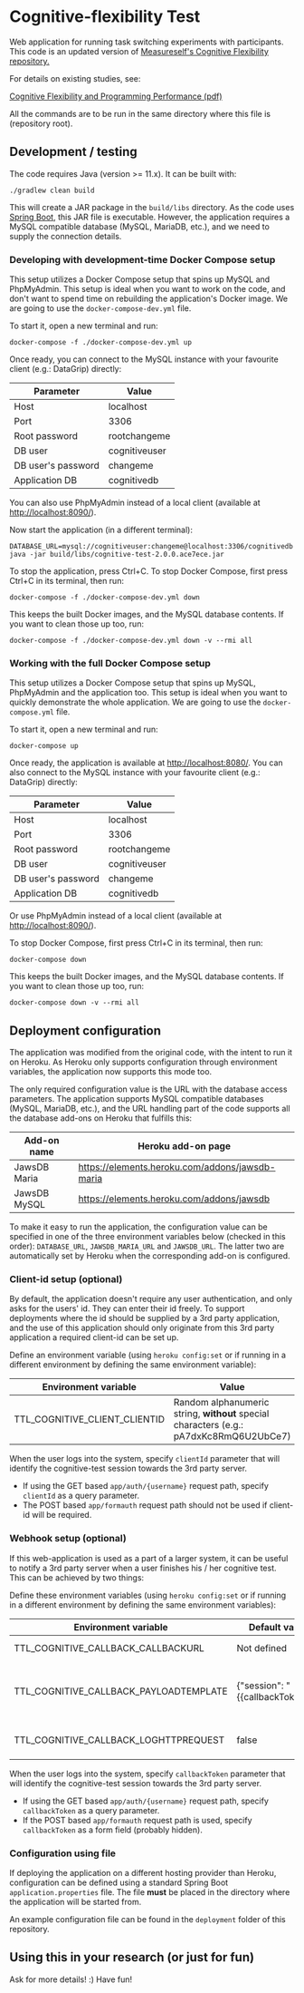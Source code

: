 # Cognitive-flexibility Test

Web application for running task switching experiments with participants.
This code is an updated version of [Measureself's Cognitive Flexibility repository.](https://github.com/measureself/cognitive-flexibility)

For details on existing studies, see:

[Cognitive Flexibility and Programming Performance (pdf)](http://www.sussex.ac.uk/Users/bend/ppig2014/1ppig2014_submission_19.pdf)

All the commands are to be run in the same directory where this file is
(repository root).

## Development / testing

The code requires Java (version >= 11.x). It can be built with:

```shell
./gradlew clean build
```

This will create a JAR package in the `build/libs` directory. As the
code uses [Spring Boot](https://spring.io/projects/spring-boot), this
JAR file is executable. However, the application requires a MySQL
compatible database (MySQL, MariaDB, etc.), and we need to supply the
connection details.

### Developing with development-time Docker Compose setup

This setup utilizes a Docker Compose setup that spins up MySQL and
PhpMyAdmin. This setup is ideal when you want to work on the code,
and don't want to spend time on rebuilding the application's Docker
image. We are going to use the `docker-compose-dev.yml` file.

To start it, open a new terminal and run:

```shell
docker-compose -f ./docker-compose-dev.yml up
```

Once ready, you can connect to the MySQL instance with your favourite
client (e.g.: DataGrip) directly:

| Parameter | Value |
| --------- | ----- |
| Host | localhost |
| Port | 3306 |
| Root password| rootchangeme |
| DB user | cognitiveuser |
| DB user's password | changeme |
| Application DB | cognitivedb |

You can also use PhpMyAdmin instead of a local client (available at
[http://localhost:8090/](http://localhost:8090/)).

Now start the application (in a different terminal):

```shell
DATABASE_URL=mysql://cognitiveuser:changeme@localhost:3306/cognitivedb java -jar build/libs/cognitive-test-2.0.0.ace7ece.jar
```

To stop the application, press Ctrl+C. To stop Docker Compose, first
press Ctrl+C in its terminal, then run:

```shell
docker-compose -f ./docker-compose-dev.yml down
```

This keeps the built Docker images, and the MySQL database contents. If
you want to clean those up too, run:

```shell
docker-compose -f ./docker-compose-dev.yml down -v --rmi all
```

### Working with the full Docker Compose setup

This setup utilizes a Docker Compose setup that spins up MySQL,
PhpMyAdmin and the application too. This setup is ideal when you want
to quickly demonstrate the whole application. We are going to use the
`docker-compose.yml` file.

To start it, open a new terminal and run:

```shell
docker-compose up
```

Once ready, the application is available at
[http://localhost:8080/](http://localhost:8080/).
You can also connect to the MySQL instance with your favourite
client (e.g.: DataGrip) directly:

| Parameter | Value |
| --------- | ----- |
| Host | localhost |
| Port | 3306 |
| Root password| rootchangeme |
| DB user | cognitiveuser |
| DB user's password | changeme |
| Application DB | cognitivedb |

Or use PhpMyAdmin instead of a local client (available at
[http://localhost:8090/](http://localhost:8090/)).

To stop Docker Compose, first press Ctrl+C in its terminal, then run:

```shell
docker-compose down
```

This keeps the built Docker images, and the MySQL database contents. If
you want to clean those up too, run:

```shell
docker-compose down -v --rmi all
```

## Deployment configuration

The application was modified from the original code, with the intent to
run it on Heroku. As Heroku only supports configuration through
environment variables, the application now supports this mode too.

The only required configuration value is the URL with the database
access parameters. The application supports MySQL compatible databases
(MySQL, MariaDB, etc.), and the URL handling part of the code supports
all the database add-ons on Heroku that fulfills this:

| Add-on name | Heroku add-on page |
| ----------- | ------------------ |
| JawsDB Maria | https://elements.heroku.com/addons/jawsdb-maria |
| JawsDB MySQL | https://elements.heroku.com/addons/jawsdb |

To make it easy to run the application, the configuration value can
be specified in one of the three environment variables below (checked
in this order): `DATABASE_URL`, `JAWSDB_MARIA_URL` and `JAWSDB_URL`.
The latter two are automatically set by Heroku when the corresponding
add-on is configured.

### Client-id setup (optional)

By default, the application doesn't require any user authentication,
and only asks for the users' id. They can enter their id freely. To
support deployments where the id should be supplied by a 3rd party
application, and the use of this application should only originate
from this 3rd party application a required client-id can be set up.

Define an environment variable (using `heroku config:set` or if running
in a different environment by defining the same environment variable):

| Environment variable | Value |
| -------------------- | ------------ |
| TTL_COGNITIVE_CLIENT_CLIENTID | Random alphanumeric string, **without** special characters (e.g.: pA7dxKc8RmQ6U2UbCe7) |

When the user logs into the system, specify `clientId` parameter
that will identify the cognitive-test session towards the 3rd party server.

 * If using the GET based `app/auth/{username}` request path, specify
   `clientId` as a query parameter.
 * The POST based `app/formauth` request path should not be used if
   client-id will be required.

### Webhook setup (optional)

If this web-application is used as a part of a larger system, it can be
useful to notify a 3rd party server when a user finishes his / her cognitive
test. This can be achieved by two things:

Define these environment variables (using `heroku config:set` or if running
in a different environment by defining the same environment variables):

| Environment variable | Default value | Optional | Description |
| -------------------- | ------------- | -------- | ----------- |
| TTL_COGNITIVE_CALLBACK_CALLBACKURL | Not defined | No | The full URL with path, e.g.: https://localhost:8085/callback |
| TTL_COGNITIVE_CALLBACK_PAYLOADTEMPLATE | {"session": "{{callbackToken}}"} | No | The `{{callbackToken}}` part in the payload-template will be replaced by the value of `callbackToken` specified at login. No format restrictions. |
| TTL_COGNITIVE_CALLBACK_LOGHTTPREQUEST | false | Yes | If true, the debug log will contain the HTTP call's log. Useful for debugging. |

When the user logs into the system, specify `callbackToken` parameter
that will identify the cognitive-test session towards the 3rd party server.

 * If using the GET based `app/auth/{username}` request path, specify
   `callbackToken` as a query parameter.
 * If the POST based `app/formauth` request path is used, specify
   `callbackToken` as a form field (probably hidden).

### Configuration using file

If deploying the application on a different hosting provider than Heroku,
configuration can be defined using a standard Spring Boot
`application.properties` file. The file **must** be placed in the
directory where the application will be started from.

An example configuration file can be found in the `deployment` folder
of this repository.

## Using this in your research (or just for fun)
Ask for more details! :) Have fun!
